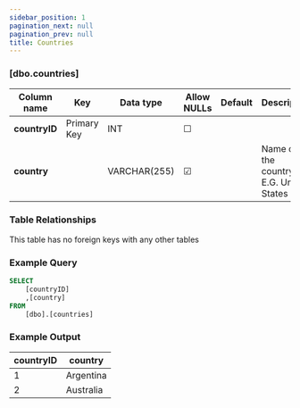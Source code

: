 ```yaml
---
sidebar_position: 1
pagination_next: null
pagination_prev: null
title: Countries
---
```


### [dbo.countries]
| Column name | Key | Data type | Allow NULLs | Default | Description |
| ------- | ------- | ------- | ------- | ------- | ------- |
| **countryID** |  Primary Key | INT | ☐ |  |  | 
| **country** |  | VARCHAR(255) | ☑ |  | Name of the country, E.G. United States | 

### Table Relationships

This table has no foreign keys with any other tables

### Example Query

```sql
SELECT 
	[countryID]
    ,[country]
FROM 
	[dbo].[countries]
```

### Example Output

|**countryID**|**country**|  
|---|---| 
|1|Argentina| 
|2|Australia| 
